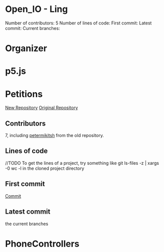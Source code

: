 # Open_IO - Ling
Number of contributors: 5
Number of lines of code: 
First commit: 
Latest commit: 
Current branches: 

# Organizer


# p5.js


# Petitions
[New Repository](https://github.com/wtg/petitions-rewrite)
[Original Repository](https://github.com/wtg/petitions)
## Contributors
7, including [petermikitsh](https://github.com/wtg/petitions/commits?author=petermikitsh) from the old repository.
## Lines of code
//TODO
To get the lines of a project, try something like git ls-files -z | xargs -0 wc -l in the cloned project directory
## First commit
[Commit](https://github.com/wtg/petitions/commit/fbd36a359ff9c6935013026f2048367f8b29a4c7)
## Latest commit
the current branches

# PhoneControllers


